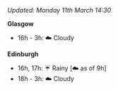 *Updated: Monday 11th March 14:30*

**Glasgow**

* 16h - 3h: :cloud: Cloudy

**Edinburgh**

* 16h, 17h: :umbrella: Rainy [:cloud: as of 9h]
* 18h - 3h: :cloud: Cloudy
